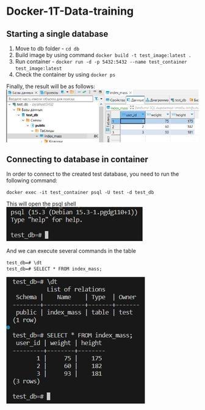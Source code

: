 # Docker-1T-Data-training

## Starting a single database
1. Move to db folder - `cd db`
2. Build image by using command `docker build -t test_image:latest .`
3. Run container - `docker run -d -p 5432:5432 --name test_container test_image:latest`
4. Check the container by using `docker ps`

Finally, the result will be as follows:\
![Worked postgres](img/worked_postgres.png)

## Connecting to database in container
In order to connect to the created test database, you need to run the following command:
```
docker exec -it test_container psql -U test -d test_db
```
This will open the psql shell\
![psql shell](img/psql_shell.png)

And we can execute several commands in the table
```
test_db=# \dt
test_db=# SELECT * FROM index_mass;
```
![Database checking](img/database_checking.png)
